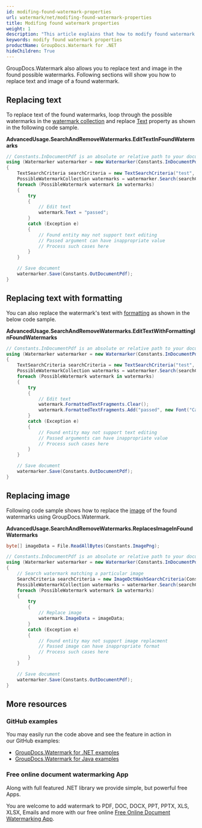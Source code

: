 ```yaml
---
id: modifing-found-watermark-properties
url: watermark/net/modifing-found-watermark-properties
title: Modifing found watermark properties
weight: 1
description: "This article explains that how to modify found watermark properties while using GroupDocs. Watermarks API."
keywords: modify found watermark properties
productName: GroupDocs.Watermark for .NET
hideChildren: True
---
```

GroupDocs.Watermark also allows you to replace text and image in the found possible watermarks. Following sections will show you how to replace text and image of a found watermark.

## Replacing text

To replace text of the found watermarks, loop through the possible watermarks in the [watermark collection](https://reference.groupdocs.com/net/watermark/groupdocs.watermark.search/possiblewatermarkcollection) and replace [Text](https://reference.groupdocs.com/net/watermark/groupdocs.watermark.search/possiblewatermark/properties/text) property as shown in the following code sample.

**AdvancedUsage.SearchAndRemoveWatermarks.EditTextInFoundWatermarks**

```csharp
// Constants.InDocumentPdf is an absolute or relative path to your document. Ex: @"C:\Docs\document.pdf"
using (Watermarker watermarker = new Watermarker(Constants.InDocumentPdf))
{
    TextSearchCriteria searchCriteria = new TextSearchCriteria("test", false);
    PossibleWatermarkCollection watermarks = watermarker.Search(searchCriteria);
    foreach (PossibleWatermark watermark in watermarks)
    {
        try
        {
            // Edit text
            watermark.Text = "passed";
        }
        catch (Exception e)
        {
            // Found entity may not support text editing
            // Passed argument can have inappropriate value
            // Process such cases here
        }
    }

    // Save document
    watermarker.Save(Constants.OutDocumentPdf);
}
```

## Replacing text with formatting

You can also replace the watermark's text with [formatting](https://reference.groupdocs.com/net/watermark/groupdocs.watermark.search/possiblewatermark/properties/formattedtextfragments) as shown in the below code sample.

**AdvancedUsage.SearchAndRemoveWatermarks.EditTextWithFormattingInFoundWatermarks**

```csharp
// Constants.InDocumentPdf is an absolute or relative path to your document. Ex: @"C:\Docs\document.pdf"
using (Watermarker watermarker = new Watermarker(Constants.InDocumentPdf))
{
    TextSearchCriteria searchCriteria = new TextSearchCriteria("test", false);
    PossibleWatermarkCollection watermarks = watermarker.Search(searchCriteria);
    foreach (PossibleWatermark watermark in watermarks)
    {
        try
        {
            // Edit text
            watermark.FormattedTextFragments.Clear();
            watermark.FormattedTextFragments.Add("passed", new Font("Calibri", 19, FontStyle.Bold), Color.Red, Color.Aqua);
        }
        catch (Exception e)
        {
            // Found entity may not support text editing
            // Passed arguments can have inappropriate value
            // Process such cases here
        }
    }

    // Save document
    watermarker.Save(Constants.OutDocumentPdf);
}
```

## Replacing image

Following code sample shows how to replace the [image](https://reference.groupdocs.com/net/watermark/groupdocs.watermark.search/possiblewatermark/properties/imagedata) of the found watermarks using GroupDocs.Watermark.

**AdvancedUsage.SearchAndRemoveWatermarks.ReplacesImageInFoundWatermarks**

```csharp
byte[] imageData = File.ReadAllBytes(Constants.ImagePng);

// Constants.InDocumentPdf is an absolute or relative path to your document. Ex: @"C:\Docs\document.pdf"
using (Watermarker watermarker = new Watermarker(Constants.InDocumentPdf))
{
    // Search watermark matching a particular image
    SearchCriteria searchCriteria = new ImageDctHashSearchCriteria(Constants.LogoBmp);
    PossibleWatermarkCollection watermarks = watermarker.Search(searchCriteria);
    foreach (PossibleWatermark watermark in watermarks)
    {
        try
        {
            // Replace image
            watermark.ImageData = imageData;
        }
        catch (Exception e)
        {
            // Found entity may not support image replacment
            // Passed image can have inappropriate format
            // Process such cases here
        }
    }

    // Save document
    watermarker.Save(Constants.OutDocumentPdf);
}
```

## More resources

### GitHub examples

You may easily run the code above and see the feature in action in our GitHub examples:

* [GroupDocs.Watermark for .NET examples](https://github.com/groupdocs-watermark/GroupDocs.Watermark-for-.NET)
* [GroupDocs.Watermark for Java examples](https://github.com/groupdocs-watermark/GroupDocs.Watermark-for-Java)

### Free online document watermarking App

Along with full featured .NET library we provide simple, but powerful free Apps.

You are welcome to add watermark to PDF, DOC, DOCX, PPT, PPTX, XLS, XLSX, Emails and more with our free online [Free Online Document Watermarking App](https://products.groupdocs.app/watermark).
